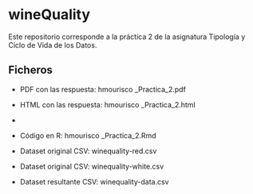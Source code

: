 # wineQuality
Este repositorio corresponde a la práctica 2 de la asignatura Tipología y Ciclo de Vida de los Datos.

## Ficheros
* PDF con las respuesta: hmourisco _Practica_2.pdf

* HTML con las respuesta: hmourisco _Practica_2.html
* 
* Código en R: hmourisco _Practica_2.Rmd

* Dataset original CSV: winequality-red.csv

* Dataset original CSV: winequality-white.csv

* Dataset resultante CSV: winequality-data.csv
